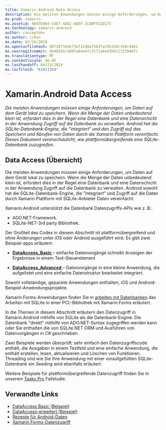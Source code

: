 ```yaml
---
title: Xamarin.Android Data Access
description: Die meisten Anwendungen müssen einige Anforderungen, um Daten auf dem Gerät lokal zu speichern. Wenn die Menge der Daten unbedeutend klein ist, erfordert dies in der Regel eine Datenbank und eine Datenschicht in der Anwendung Zugriff auf die Datenbank zu verwalten.  Android hat die SQLite-Datenbank-Engine, die "integriert" und den Zugriff auf das Speichern und Abrufen von Daten durch die Xamarin Plattform vereinfacht. Dieses Dokument veranschaulicht, wie plattformübergreifende eine SQLite-Datenbank zuzugreifen.
ms.prod: xamarin
ms.assetid: 6B47E864-C6E7-4AA2-8DEF-2C8BF551D17C
ms.technology: xamarin-android
author: conceptdev
ms.author: crdun
ms.date: 02/16/2018
ms.openlocfilehash: 08720734de73af12d8a7383fa7d523dc350c4462
ms.sourcegitcommit: 4b402d1c508fa84e4fc3171a6e43b811323948fc
ms.translationtype: MT
ms.contentlocale: de-DE
ms.lasthandoff: 04/23/2019
ms.locfileid: "61011354"
---
```

# <a name="xamarinandroid-data-access"></a>Xamarin.Android Data Access

_Die meisten Anwendungen müssen einige Anforderungen, um Daten auf dem Gerät lokal zu speichern. Wenn die Menge der Daten unbedeutend klein ist, erfordert dies in der Regel eine Datenbank und eine Datenschicht in der Anwendung Zugriff auf die Datenbank zu verwalten.  Android hat die SQLite-Datenbank-Engine, die "integriert" und den Zugriff auf das Speichern und Abrufen von Daten durch die Xamarin Plattform vereinfacht. Dieses Dokument veranschaulicht, wie plattformübergreifende eine SQLite-Datenbank zuzugreifen._

## <a name="data-access-overview"></a>Data Access (Übersicht)

Die meisten Anwendungen müssen einige Anforderungen, um Daten auf dem Gerät lokal zu speichern. Wenn die Menge der Daten unbedeutend klein ist, erfordert dies in der Regel eine Datenbank und eine Datenschicht in der Anwendung Zugriff auf die Datenbank zu verwalten. Android sowohl hat die SQLite-Datenbank-Engine, die "integriert" und Zugriff auf die Daten durch Xamarin Plattform mit SQLite-Anbieter Daten vereinfacht.

Xamarin.Android unterstützt die Datenbank Datenzugriffs-APIs wie z. B.:

- ADO.NET-Framework.
- SQLite-NET-3rd party Bibliothek.

Der Großteil des Codes in diesem Abschnitt ist plattformübergreifend und ohne Änderungen unter iOS oder Android ausgeführt wird. Es gibt zwei Beispiel-apps erläutert:

- [**DataAccess_Basic** ](https://github.com/xamarin/mobile-samples/tree/master/DataAccess/Basic) &ndash; einfache Datenvorgänge schreibt Anzeigen der Ergebnisse in einem Text-Steuerelement

- [**DataAccess_Advanced** ](https://github.com/xamarin/mobile-samples/tree/master/DataAccess/Advanced) &ndash; Datenvorgänge in eine kleine Anwendung, die aufgelistet und eine einfache Datenstruktur bearbeitet integriert.

Sowohl vollständige, gepackte Anwendungen enthalten, iOS und Android-Beispiel-Anwendungsprojekte.

Xamarin.Forms-Anwendungen finden Sie in [arbeiten mit Datenbanken](~/xamarin-forms/app-fundamentals/databases.md) das Arbeiten mit SQLite in einer PCL-Bibliothek mit Xamarin.Forms erläutert.

In die Themen in diesem Abschnitt erläutern den Datenzugriff in Xamarin.Android mithilfe von SQLite als die Datenbank-Engine. Die Datenbank "direkt" mithilfe von ADO.NET-Syntax zugegriffen werden kann oder Sie enthalten die von SQLite.NET ORM und Ausführen von Datenvorgängen in C# geschrieben.

Zwei Beispiele werden überprüft: sehr einfach den Datenzugriffscode enthält, die Ausgaben in einem Textfeld und eine einfache Anwendung, die enthält erstellen, lesen, aktualisieren und Löschen von Funktionen. Threading und wie Sie Ihre Anwendung mit einer voraufgefüllten SQLite-Datenbank ein Seeding wird ebenfalls erläutert.

Weitere Beispiele für plattformübergreifende Datenzugriff finden Sie in unserem [Tasky Pro](~/cross-platform/app-fundamentals/building-cross-platform-applications/case-study-tasky.md) Fallstudie.


## <a name="related-links"></a>Verwandte Links

- [DataAccess Basic (Beispiel)](https://github.com/xamarin/mobile-samples/tree/master/DataAccess/Basic)
- [DataAccess-erweitert (Beispiel)](https://github.com/xamarin/mobile-samples/tree/master/DataAccess/Advanced)
- [Rezepte für Android-Daten](https://github.com/xamarin/recipes/tree/master/Recipes/android/data)
- [Xamarin.Forms-Datenzugriff](~/xamarin-forms/app-fundamentals/databases.md)
